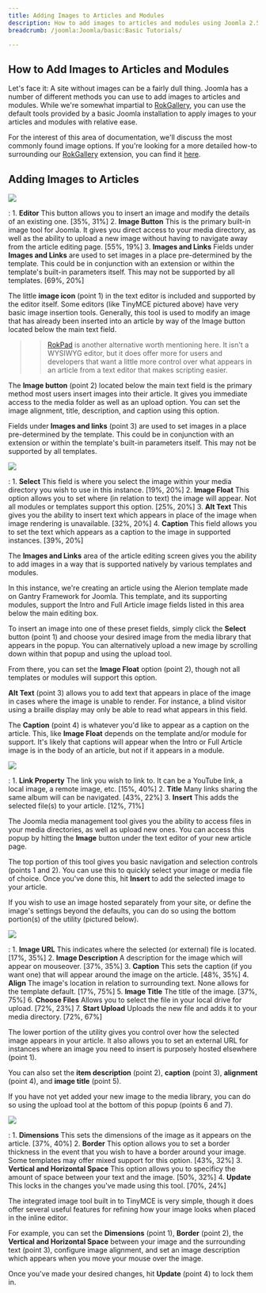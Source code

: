 ```yaml
---
title: Adding Images to Articles and Modules
description: How to add images to articles and modules using Joomla 2.5 and 3.x.
breadcrumb: /joomla:Joomla/basic:Basic Tutorials/

---
```


How to Add Images to Articles and Modules
---------
Let's face it: A site without images can be a fairly dull thing. Joomla has a number of different methods you can use to add images to articles and modules. While we're somewhat impartial to [RokGallery][rokgallery], you can use the default tools provided by a basic Joomla installation to apply images to your articles and modules with relative ease.

For the interest of this area of documentation, we'll discuss the most commonly found image options. If you're looking for a more detailed how-to surrounding our [RokGallery][rokgallery] extension, you can find it [here][rokgallery].

Adding Images to Articles
---------
![][add_image_1]

:   1. **Editor** This button allows you to insert an image and modify the details of an existing one. [35%, 31%]
    2. **Image Button** This is the primary built-in image tool for Joomla. It gives you direct access to your media directory, as well as the ability to upload a new image without having to navigate away from the article editing page. [55%, 19%]
    3. **Images and Links** Fields under **Images and Links** are used to set images in a place pre-determined by the template. This could be in conjunction with an extension or within the template's built-in parameters itself. This may not be supported by all templates. [69%, 20%]

The little **image icon** (point 1) in the text editor is included and supported by the editor itself. Some editors (like TinyMCE pictured above) have very basic image insertion tools. Generally, this tool is used to modify an image that has already been inserted into an article by way of the Image button located below the main text field. 

>> [RokPad][rokpad] is another alternative worth mentioning here. It isn't a WYSIWYG editor, but it does offer more for users and developers that want a little more control over what appears in an article from a text editor that makes scripting easier.

The **Image button** (point 2) located below the main text field is the primary method most users insert images into their article. It gives you immediate access to the media folder as well as an upload option. You can set the image alignment, title, description, and caption using this option.

Fields under **Images and links** (point 3) are used to set images in a place pre-determined by the template. This could be in conjunction with an extension or within the template's built-in parameters itself. This may not be supported by all templates.

![][add_image_2]

:   1. **Select** This field is where you select the image within your media directory you wish to use in this instance. [19%, 20%]
    2. **Image Float** This option allows you to set where (in relation to text) the image will appear. Not all modules or templates support this option. [25%, 20%]
    3. **Alt Text** This gives you the ability to insert text which appears in place of the image when image rendering is unavailable. [32%, 20%]
    4. **Caption** This field allows you to set the text which appears as a caption to the image in supported instances. [39%, 20%]

The **Images and Links** area of the article editing screen gives you the ability to add images in a way that is supported natively by various templates and modules. 

In this instance, we're creating an article using the Alerion template made on Gantry Framework for Joomla. This template, and its supporting modules, support the Intro and Full Article image fields listed in this area below the main editing box.

To insert an image into one of these preset fields, simply click the **Select** button (point 1) and choose your desired image from the media library that appears in the popup. You can alternatively upload a new image by scrolling down within that popup and using the upload tool.

From there, you can set the **Image Float** option (point 2), though not all templates or modules will support this option.

**Alt Text** (point 3) allows you to add text that appears in place of the image in cases where the image is unable to render. For instance, a blind visitor using a braille display may only be able to read what appears in this field.

The **Caption** (point 4) is whatever you'd like to appear as a caption on the article. This, like **Image Float** depends on the template and/or module for support. It's likely that captions will appear when the Intro or Full Article image is in the body of an article, but not if it appears in a module.

![][add_image_3]

:   1. **Link Property** The link you wish to link to. It can be a YouTube link, a local image, a remote image, etc. [15%, 40%]
    2. **Title** Many links sharing the same album will can be navigated. [43%, 22%]
    3. **Insert** This adds the selected file(s) to your article. [12%, 71%]

The Joomla media management tool gives you the ability to access files in your media directories, as well as upload new ones. You can access this popup by hitting the **Image** button under the text editor of your new article page.

The top portion of this tool gives you basic navigation and selection controls (points 1 and 2). You can use this to quickly select your image or media file of choice. Once you've done this, hit **Insert** to add the selected image to your article.

If you wish to use an image hosted separately from your site, or define the image's settings beyond the defaults, you can do so using the bottom portion(s) of the utility (pictured below).

![][add_image_4]

:   1. **Image URL** This indicates where the selected (or external) file is located. [17%, 35%]
    2. **Image Description** A description for the image which will appear on mouseover. [37%, 35%]
    3. **Caption** This sets the caption (if you want one) that will appear around the image on the article. [48%, 35%]
    4. **Align** The image's location in relation to surrounding text. None allows for the template default. [17%, 75%]
    5. **Image Title**  The title of the image. [37%, 75%]
    6. **Choose Files** Allows you to select the file in your local drive for upload. [72%, 23%]
    7. **Start Upload** Uploads the new file and adds it to your media directory. [72%, 67%]

The lower portion of the utility gives you control over how the selected image appears in your article. It also allows you to set an external URL for instances where an image you need to insert is purposely hosted elsewhere (point 1). 

You can also set the **item description** (point 2), **caption** (point 3), **alignment** (point 4), and **image title** (point 5).

If you have not yet added your new image to the media library, you can do so using the upload tool at the bottom of this popup (points 6 and 7).

![][add_image_5]

:   1. **Dimensions** This sets the dimensions of the image as it appears on the article. [37%, 40%]
    2. **Border** This option allows you to set a border thickness in the event that you wish to have a border around your image. Some templates may offer mixed support for this option. [43%, 32%]
    3. **Vertical and Horizontal Space** This option allows you to specificy the amount of space between your text and the image. [50%, 32%]
    4. **Update** This locks in the changes you've made using this tool. [70%, 24%]

The integrated image tool built in to TinyMCE is very simple, though it does offer several useful features for refining how your image looks when placed in the inline editor.

For example, you can set the **Dimensions** (point 1), **Border** (point 2), the **Vertical and Horizontal Space** between your image and the surrounding text (point 3), configure image alignment, and set an image description which appears when you move your mouse over the image.

Once you've made your desired changes, hit **Update** (point 4) to lock them in.

[add_image_1]: assets/add_image_1.jpeg
[add_image_2]: assets/add_image_2.jpeg
[add_image_3]: assets/add_image_3.jpeg
[add_image_4]: assets/add_image_4.jpeg
[add_image_5]: assets/add_image_5.jpeg
[rokgallery]: ../extensions/rokgallery/
[rokpad]: http://www.rockettheme.com/extensions-joomla/rokpad
